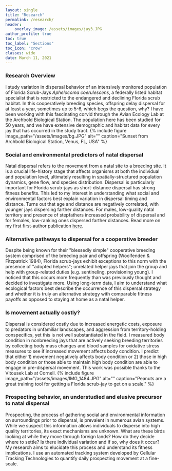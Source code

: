 ```yaml
---
layout: single
title: "Research"
permalink: /research/
header:
    overlay_image: /assets/images/jay3.JPG
author_profile: true
toc: true
toc_label: "Sections"
toc_icon: "crow"
classes: wide
date: March 11, 2021
---
```


### Research Overview

I study variation in dispersal behavior of an intensively monitored population of Florida Scrub-Jays *Aphelocoma coerulescens*, a federally listed habitat specialist that is restricted to the endangered and declining Florida scrub habitat. In this cooperatively breeding species, offspring delay dispersal for at least a year, sometimes up to 5-6, which begs the question, why? I have been working with this fascinating corvid through the Avian Ecology Lab at the Archbold Biological Station. The population here has been studied for 50 years, and we have extensive demographic and habitat data for every jay that has occurred in the study tract.
{% include figure image_path="/assets/images/bg.JPG" alt="" caption="Sunset from Archbold Biological Station, Venus, FL, USA" %}

### Social and environmental predictors of natal dispersal

Natal dispersal refers to the movement from a natal site to a breeding site. It is a crucial life-history stage that affects organisms at both the individual and population level, ultimately resulting in spatially-structured population dynamics, gene flow, and species distribution. Dispersal is particularly important for Florida scrub-jays as short-distance dispersal has strong fitness benefits. This led to my interest in understanding what social and environmental factors best explain variation in dispersal timing and distance. Turns out that age and distance are negatively correlated, with younger jays dispersing farther distances. For males, low-quality natal territory and presence of stepfathers increased probability of dispersal and for females, low-ranking ones dispersed farther distances. Read more on my first first-author publication [here](https://academic.oup.com/beheco/article-pdf/31/3/692/33406006/araa007.pdf).


### Alternative pathways to dispersal for a cooperative breeder

Despite being known for their "blessedly simple" cooperative breeding system comprised of the breeding pair and offspring (Woolfenden & Fitzpatrick 1984), Florida scrub-jays exhibit exceptions to this norm with the presence of "adopted helpers"; unrelated helper jays that join the group and help with group-related duties (e.g. sentineling, provisioning young). I noticed that this occurs more frequently than was previously thought and decided to investigate more. Using long-term data, I aim to understand what ecological factors best describe the occurrence of this dispersal strategy and whether it is truly an alternative strategy with comparable fitness payoffs as opposed to staying at home as a natal helper. 



### Is movement actually costly? 

Dispersal is considered costly due to increased energetic costs, exposure to predators in unfamiliar landscapes, and aggression from territory-holding conspecifics, yet this is not well substantiated in the field. I measured body condition in nonbreeding jays that are actively seeking breeding territories by collecting body mass changes and blood samples for oxidative stress measures to see if increased movement affects body condition. I predict that either 1) movement negatively affects body condition or 2) those in high body condition or those able to maintain high body condition are able to engage in pre-dispersal movement. This work was possible thanks to the Vitousek Lab at Cornell. 
{% include figure image_path="/assets/images/IMG_1484.JPG" alt="" caption="Peanuts are a great training tool for getting a Florida scrub-jay to get on a scale." %}


### Prospecting behavior, an understudied and elusive precursor to natal dispersal
Prospecting, the process of gathering social and environmental information on surroundings prior to dispersal, is prevalent in numerous avian systems. While we suspect this information allows individuals to disperse into high quality territories, its exact mechanisms are unknown. What are these birds looking at while they move through foreign lands? How do they decide where to settle? Is there individual variation and if so, why does it occur? My research aims to elucidate this process and understand its fitness implications. I use an automated tracking system developed by Cellular Tracking Technologies to quantify daily prospecting movement at a fine-scale. 
